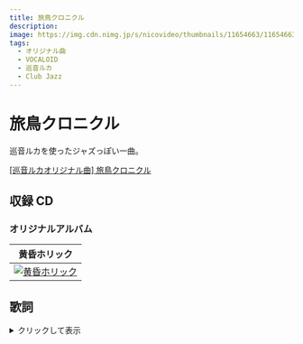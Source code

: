 ```yaml
---
title: 旅鳥クロニクル
description:
image: https://img.cdn.nimg.jp/s/nicovideo/thumbnails/11654663/11654663.original/r1280x720l?key=4e46fc062aa217793341fd8c195b6e41916819f510ab7651a714232811178f00
tags:
  - オリジナル曲
  - VOCALOID
  - 巡音ルカ
  - Club Jazz
---
```


# 旅鳥クロニクル

巡音ルカを使ったジャズっぽい一曲。

<script
  type="application/javascript"
  src="https://embed.nicovideo.jp/watch/sm11654663/script?w=640&h=360"
></script>

<noscript>
  <a href="http://www.nicovideo.jp/watch/sm11654663">
    [巡音ルカオリジナル曲] 旅鳥クロニクル
  </a>
</noscript>

## 収録 CD

### オリジナルアルバム

|                                 黄昏ホリック                                 |
| :--------------------------------------------------------------------------: |
| [![黄昏ホリック](../imgs/twilightholic_cover.png)](../cds/01_twilightholic/) |

## 歌詞

<details>
<summary>クリックして表示</summary>
広がるのは灰色の雲　　嘗て憧れた蒼穹は見る影もなく  
吹き荒ぶ風は影を運び　残された時間をただ削ってゆく

羽を奪われた鳥たちは　　遠い空を憎み  
世界の果てにあるという　幸福の地を求めた

夢見た楽天地は　　　　空を覆う悪意の先に  
何時の日かこの眼で　　見る事ができるのだろうか  
消え行くこの世界は　　闇を統べる静寂の下に  
未だ見えぬ明日を探し　ただ行く

横たわるのは蠢く影　　嘗て謳歌した豊饒は見る影もなく  
降り続く雨は生を汚し　残された魂を刈り取ってゆく

羽を奪われた鳥たちは　　淡い夢を抱き  
時間の果てにあるという　悠久の地を求めた

夢見た理想郷は　　　　地に蔓延る敵意の先に  
微かな光でも　　　　　ただ縋るほかないのだから  
消え行くこの世界は　　罪を焼べる焦熱の中に  
未だ見えぬ明日を探し　ただ行く

羽を奪われた鳥たちは　　偽りの自由を疎み  
意識の果てにあるという　忘却の地を求めた

夢見た楽園は　　　　　幼き日の記憶の中に  
花の香に包まれ　　　　青く澄んだ風を追いかけた  
消え行くこの意識は　　螺旋描く空想の中に  
もう見えぬ明日を想い　ただ眠る

</details>
